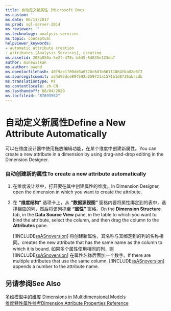 ```yaml
---
title: 自动定义新属性 |Microsoft Docs
ms.custom: ''
ms.date: 06/13/2017
ms.prod: sql-server-2014
ms.reviewer: ''
ms.technology: analysis-services
ms.topic: conceptual
helpviewer_keywords:
- automatic attribute creation
- attributes [Analysis Services], creating
ms.assetid: 208a050a-5e2f-470c-b645-8d835e123db7
author: minewiskan
ms.author: owend
ms.openlocfilehash: 40f9ae1f00dd0a6520c6d1b06111864fba02e8f2
ms.sourcegitcommit: ad4d92dce894592a259721a1571b1d8736abacdb
ms.translationtype: MT
ms.contentlocale: zh-CN
ms.lasthandoff: 08/04/2020
ms.locfileid: "87693562"
---
```

# <a name="define-a-new-attribute-automatically"></a><span data-ttu-id="76347-102">自动定义新属性</span><span class="sxs-lookup"><span data-stu-id="76347-102">Define a New Attribute Automatically</span></span>
  <span data-ttu-id="76347-103">可以在维度设计器中使用拖放编辑功能，在某个维度中创建新属性。</span><span class="sxs-lookup"><span data-stu-id="76347-103">You can create a new attribute in a dimension by using drag-and-drop editing in the Dimension Designer.</span></span>  
  
### <a name="to-create-a-new-attribute-automatically"></a><span data-ttu-id="76347-104">自动创建新的属性</span><span class="sxs-lookup"><span data-stu-id="76347-104">To create a new attribute automatically</span></span>  
  
1.  <span data-ttu-id="76347-105">在维度设计器中，打开要在其中创建属性的维度。</span><span class="sxs-lookup"><span data-stu-id="76347-105">In Dimension Designer, open the dimension in which you want to create the attribute.</span></span>  
  
2.  <span data-ttu-id="76347-106">在 **“维度结构”** 选项卡上，从 **“数据源视图”** 窗格内要将属性绑定到的表中，选择相应的列，然后将该列拖至 **“属性”** 窗格。</span><span class="sxs-lookup"><span data-stu-id="76347-106">On the **Dimension Structure** tab, in the **Data Source View** pane, in the table to which you want to bind the attribute, select the column, and then drag the column to the **Attributes** pane.</span></span>  
  
     [!INCLUDE[ssASnoversion](../../includes/ssasnoversion-md.md)] <span data-ttu-id="76347-107">将创建新属性，其名称与其绑定到的列的名称相同。</span><span class="sxs-lookup"><span data-stu-id="76347-107">creates the new attribute that has the same name as the column to which it is bound.</span></span> <span data-ttu-id="76347-108">如果多个属性使用相同的列，则 [!INCLUDE[ssASnoversion](../../includes/ssasnoversion-md.md)] 在属性名称后面加一个数字。</span><span class="sxs-lookup"><span data-stu-id="76347-108">If there are multiple attributes that use the same column, [!INCLUDE[ssASnoversion](../../includes/ssasnoversion-md.md)] appends a number to the attribute name.</span></span>  
  
## <a name="see-also"></a><span data-ttu-id="76347-109">另请参阅</span><span class="sxs-lookup"><span data-stu-id="76347-109">See Also</span></span>  
 <span data-ttu-id="76347-110">[多维模型中的维度](dimensions-in-multidimensional-models.md) </span><span class="sxs-lookup"><span data-stu-id="76347-110">[Dimensions in Multidimensional Models](dimensions-in-multidimensional-models.md) </span></span>  
 [<span data-ttu-id="76347-111">维度特性属性参考</span><span class="sxs-lookup"><span data-stu-id="76347-111">Dimension Attribute Properties Reference</span></span>](dimension-attribute-properties-reference.md)  
  
  
